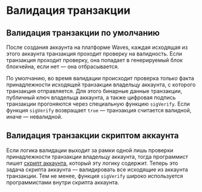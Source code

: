 # Валидация транзакции

## Валидация транзакции по умолчанию

После создания аккаунта на платформе Waves, каждая исходящая из этого аккаунта транзакция проходит проверку на валидность. Если транзакция проходит проверку, она попадает в генерируемый блок блокчейна, если нет — она отбрасывается.

По умолчанию, во время валидации происходит проверка _только_ факта принадлежности исходящей транзакции владельцу аккаунта, с которого транзакция отправляется. Для этого бинарные данные транзакции, публичный ключ владельца аккаунта, а также цифровая подпись транзакции прогоняются через специальную функцию `sigVerify`. Если функция `sigVerify` возвращает `true` — транзакция считается валидной, иначе — невалидной.

## Валидация транзакции скриптом аккаунта

Если логика валидации выходит за рамки одной лишь проверки принадлежности транзакции владельцу аккаунта, тогда программист пишет [скрипт аккаунта](/ride/ride-script/account-script.md), который эту логику содержит. Теперь это задача скрипта аккаунта — валидировать все исходящие из аккаунта транзакции. Тем не менее, функция `sigVerify` широко используется программистами внутри скрипта аккаунта.
